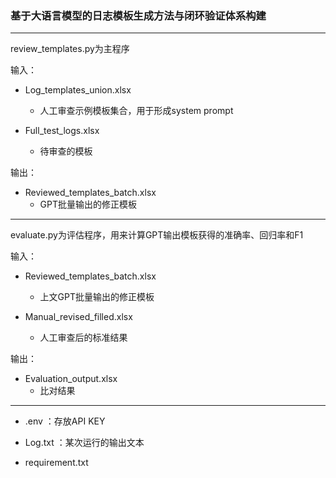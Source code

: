 ### 基于大语言模型的日志模板生成方法与闭环验证体系构建

---

review_templates.py为主程序

输入：

* Log_templates_union.xlsx
  * 人工审查示例模板集合，用于形成system prompt

* Full_test_logs.xlsx
  * 待审查的模板

输出：

* Reviewed_templates_batch.xlsx
  * GPT批量输出的修正模板

---

evaluate.py为评估程序，用来计算GPT输出模板获得的准确率、回归率和F1

输入：

* Reviewed_templates_batch.xlsx
  * 上文GPT批量输出的修正模板

* Manual_revised_filled.xlsx
  * 人工审查后的标准结果

输出：

* Evaluation_output.xlsx
  * 比对结果

---
* .env ：存放API KEY

* Log.txt ：某次运行的输出文本

* requirement.txt
